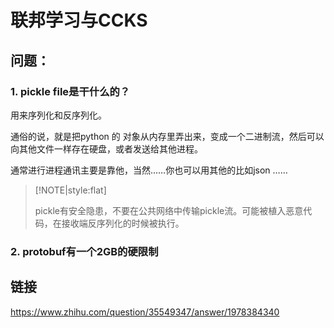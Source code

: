 # 联邦学习与CCKS

## 问题：

### 1. pickle file是干什么的？

用来序列化和反序列化。

通俗的说，就是把python 的 对象从内存里弄出来，变成一个二进制流，然后可以向其他文件一样存在硬盘，或者发送给其他进程。

通常进行进程通讯主要是靠他，当然……你也可以用其他的比如json ……



> [!NOTE|style:flat]
>
> pickle有安全隐患，不要在公共网络中传输pickle流。可能被植入恶意代码，在接收端反序列化的时候被执行。

### 2. protobuf有一个2GB的硬限制



## 链接

https://www.zhihu.com/question/35549347/answer/1978384340

